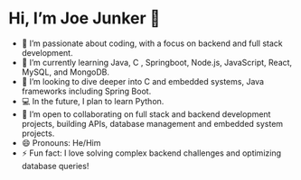 # Hi, I’m Joe Junker 👋

- 👀 I’m passionate about coding, with a focus on backend and full stack development.
- 🌱 I’m currently learning Java, C , Springboot, Node.js,  JavaScript, React, MySQL,  and MongoDB.
- 🚀 I’m looking to dive deeper into C and embedded systems, Java frameworks including Spring Boot.
- 💻 In the future, I plan to learn Python.
- 💞️ I’m open to collaborating on full stack and backend development projects, building APIs, database management and embedded system projects.
- 😄 Pronouns: He/Him
- ⚡ Fun fact: I love solving complex backend challenges and optimizing database queries!

